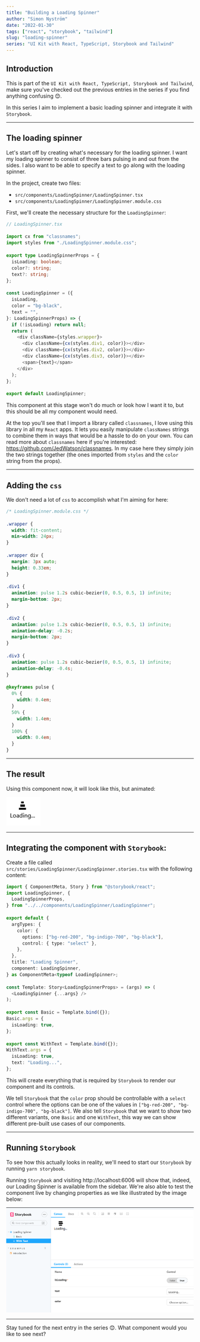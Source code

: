 ```yaml
---
title: "Building a Loading Spinner"
author: "Simon Nyström"
date: "2022-01-30"
tags: ["react", "storybook", "tailwind"]
slug: "loading-spinner"
series: "UI Kit with React, TypeScript, Storybook and Tailwind"
---
```


## Introduction

This is part of the `UI Kit with React, TypeScript, Storybook and Tailwind`, make sure you've checked out the previous entries in the series if you find anything confusing 😊.

In this series I aim to implement a basic loading spinner and integrate it with `Storybook`.

---

## The loading spinner

Let's start off by creating what's necessary for the loading spinner. I want my loading spinner to consist of three bars pulsing in and out from the sides. I also want to be able to specify a text to go along with the loading spinner.

In the project, create two files:

- `src/components/LoadingSpinner/LoadingSpinner.tsx`
- `src/components/LoadingSpinner/LoadingSpinner.module.css`

First, we'll create the necessary structure for the `LoadingSpinner`:

```typescript
// LoadingSpinner.tsx

import cx from "classnames";
import styles from "./LoadingSpinner.module.css";

export type LoadingSpinnerProps = {
  isLoading: boolean;
  color?: string;
  text?: string;
};

const LoadingSpinner = ({
  isLoading,
  color = "bg-black",
  text = "",
}: LoadingSpinnerProps) => {
  if (!isLoading) return null;
  return (
    <div className={styles.wrapper}>
      <div className={cx(styles.div1, color)}></div>
      <div className={cx(styles.div2, color)}></div>
      <div className={cx(styles.div3, color)}></div>
      <span>{text}</span>
    </div>
  );
};

export default LoadingSpinner;
```

This component at this stage won't do much or look how I want it to, but this should be all my component would need.

At the top you'll see that I import a library called `classnames`, I love using this library in all my `React` apps. It lets you easily manipulate `classNames` strings to combine them in ways that would be a hassle to do on your own. You can read more about `classnames` here if you're interested: https://github.com/JedWatson/classnames. In my case here they simply join the two strings together (the ones imported from `styles` and the `color` string from the props).

---

## Adding the `css`

We don't need a lot of `css` to accomplish what I'm aiming for here:

```css
/* LoadingSpinner.module.css */

.wrapper {
  width: fit-content;
  min-width: 24px;
}

.wrapper div {
  margin: 3px auto;
  height: 0.33em;
}

.div1 {
  animation: pulse 1.2s cubic-bezier(0, 0.5, 0.5, 1) infinite;
  margin-bottom: 2px;
}

.div2 {
  animation: pulse 1.2s cubic-bezier(0, 0.5, 0.5, 1) infinite;
  animation-delay: -0.2s;
  margin-bottom: 2px;
}

.div3 {
  animation: pulse 1.2s cubic-bezier(0, 0.5, 0.5, 1) infinite;
  animation-delay: -0.4s;
}

@keyframes pulse {
  0% {
    width: 0.4em;
  }
  50% {
    width: 1.4em;
  }
  100% {
    width: 0.4em;
  }
}
```

---

## The result

Using this component now, it will look like this, but animated:

![loading-spinner](/images/loading-spinner.png)

---

## Integrating the component with `Storybook`:

Create a file called `src/stories/LoadingSpinner/LoadingSpinner.stories.tsx` with the following content:

```ts
import { ComponentMeta, Story } from "@storybook/react";
import LoadingSpinner, {
  LoadingSpinnerProps,
} from "../../components/LoadingSpinner/LoadingSpinner";

export default {
  argTypes: {
    color: {
      options: ["bg-red-200", "bg-indigo-700", "bg-black"],
      control: { type: "select" },
    },
  },
  title: "Loading Spinner",
  component: LoadingSpinner,
} as ComponentMeta<typeof LoadingSpinner>;

const Template: Story<LoadingSpinnerProps> = (args) => (
  <LoadingSpinner {...args} />
);

export const Basic = Template.bind({});
Basic.args = {
  isLoading: true,
};

export const WithText = Template.bind({});
WithText.args = {
  isLoading: true,
  text: "Loading...",
};
```

This will create everything that is required by `Storybook` to render our component and its controls.

We tell `Storybook` that the `color` prop should be controllable with a `select` control where the options can be one of the values in `["bg-red-200", "bg-indigo-700", "bg-black"]`. We also tell `Storybook` that we want to show two different variants, one `Basic` and one `WithText`, this way we can show different pre-built use cases of our components.

---

## Running `Storybook`

To see how this actually looks in reality, we'll need to start our `Storybook` by running `yarn storybook`.

Running `Storybook` and visiting http://localhost:6006 will show that, indeed, our Loading Spinner is available from the sidebar. We're also able to test the component live by changing properties as we like illustrated by the image below:

![loading-spinner](/images/loading-spinner-storybook.png)

---

Stay tuned for the next entry in the series 😊. What component would you like to see next?
